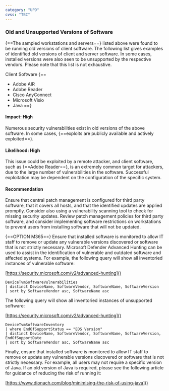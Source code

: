 ```yaml
---
category: "UPD"
cvss: "TBC"
---
```

### Old and Unsupported Versions of Software
{==The sampled workstations and servers==} listed above were found to be running old versions of client software. The following list gives examples of identified old versions of client and server software. In some cases, installed versions were also seen to be unsupported by the respective vendors. Please note that this list is not exhaustive.

Client Software
{==
 * Adobe AIR
 * Adobe Reader
 * Cisco AnyConnect
 * Microsoft Visio
 * Java
==}
#### Impact: High
Numerous security vulnerabilities exist in old versions of the above software. In some cases, {==exploits are publicly available and actively exploited==}.
#### Likelihood: High
This issue could be exploited by a remote attacker, and client software, such as {==Adobe Reader==}, is an extremely common target for attackers, due to the large number of vulnerabilities in the software. Successful exploitation may be dependent on the configuration of the specific system.
#### Recommendation
Ensure that central patch management is configured for third party software, that it covers all hosts, and that the identified updates are applied promptly. Consider also using a vulnerability scanning tool to check for missing security updates. Review patch management policies for third party software, and consider implementing software restrictions on workstations to prevent users from installing software that will not be updated.

{==OPTION M365==} Ensure that installed software is monitored to allow IT staff to remove or update any vulnerable versions discovered or software that is not strictly necessary. Microsoft Defender Advanced Hunting can be used to assist in the identification of vulnerable and outdated software and affected systems. For example, the following query will show all inventoried instances of vulnerable software:

[https://security.microsoft.com/v2/advanced-hunting]()
```
DeviceTvmSoftwareVulnerabilities
| distinct DeviceName, SoftwareVendor, SoftwareName, SoftwareVersion
| sort by SoftwareVendor asc, SoftwareName asc
```

The following query will show all inventoried instances of unsupported software:

[https://security.microsoft.com/v2/advanced-hunting]()
```
DeviceTvmSoftwareInventory
| where EndOfSupportStatus == "EOS Version"
| distinct DeviceName, SoftwareVendor, SoftwareName, SoftwareVersion, EndOfSupportDate
| sort by SoftwareVendor asc, SoftwareName asc
```

Finally, ensure that installed software is monitored to allow IT staff to remove or update any vulnerable versions discovered or software that is not strictly necessary. For example, all users may not require a specific version of Java. If an old version of Java is required, please see the following article for guidance of reducing the risk of running it:

[https://www.dionach.com/blog/minimising-the-risk-of-using-java]()